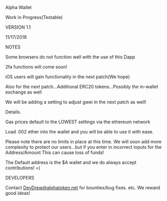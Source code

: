 Alpha Wallet

Work in Progress(Testable)


VERSION 1.1

11/17/2018

NOTES

Some browsers do not function well with the use of this Dapp

2fa functions will come soon!

iOS users will gain functionality in the next patch(We hope)

Also for the next patch...Additional ERC20 tokens...Possibly the in-wallet exchange as well

We will be adding a setting to adjust gwei in the next patch as well!

Details.

Gas prices default to the LOWEST settings via the ethereum network

Load .002 ether into the wallet and you will be able to use it with ease.


Please note there are no limits in place at this time. We will soon add more complexity to protect our users...but if you enter in incorrect inputs for the Address/Amount This can cause loss of funds!

The Default address is the $A wallet and we do always accept contributions! =)


DEVELOPERS

Contact DevDrew@alphatoken.net for bounties/bug fixes. etc. We reward good ideas!



